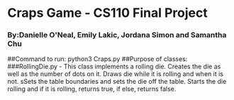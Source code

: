 # Craps Game - CS110 Final Project
### By:Danielle O'Neal, Emily Lakic, Jordana Simon and Samantha Chu

##Command to run: python3 Craps.py
##Purpose of classes: 
###RollingDie.py - This class implements a rolling die. Creates the die as well as the number of dots on it. Draws die while it is rolling and when it is not. sSets the table boundaries and sets the die off the table. Starts the die rolling and if it is rolling, returns true, if else, returns false.
